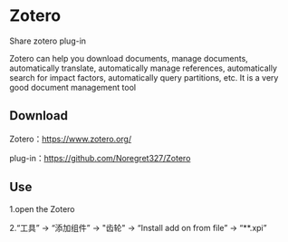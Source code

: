 # Zotero
Share zotero plug-in

Zotero can help you download documents, manage documents, automatically translate, automatically manage references, automatically search for impact factors, automatically query partitions, etc. It is a very good document management tool
## Download
Zotero：https://www.zotero.org/ 

plug-in：https://github.com/Noregret327/Zotero
## Use
1.open the Zotero

2.“工具” -> “添加组件” -> "齿轮" -> “Install add on from file” -> “**.xpi”
